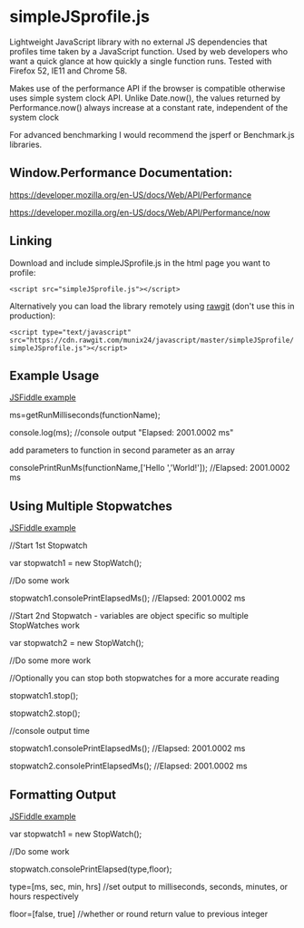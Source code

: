 # simpleJSprofile.js
Lightweight JavaScript library with no external JS dependencies that profiles time taken by a JavaScript function. Used by web developers who want a quick glance at how quickly a single function runs. Tested with Firefox 52, IE11 and Chrome 58.

Makes use of the performance API if the browser is compatible otherwise uses simple system clock API. Unlike Date.now(), the values returned by Performance.now() always increase at a constant rate, independent of the system clock

For advanced benchmarking I would recommend the jsperf or Benchmark.js libraries.

## Window.Performance Documentation: 

https://developer.mozilla.org/en-US/docs/Web/API/Performance

https://developer.mozilla.org/en-US/docs/Web/API/Performance/now

## Linking

Download and include simpleJSprofile.js in the html page you want to profile: 

`<script src="simpleJSprofile.js"></script>`

Alternatively you can load the library remotely using [rawgit](https://rawgit.com/) (don't use this in production):

`<script type="text/javascript" src="https://cdn.rawgit.com/munix24/javascript/master/simpleJSprofile/simpleJSprofile.js"></script>`

## Example Usage  

[JSFiddle example](https://jsfiddle.net/ab5vLb1k/show/)

ms=getRunMilliseconds(functionName);   

console.log(ms); //console output "Elapsed: 2001.0002 ms"

add parameters to function in second parameter as an array 

consolePrintRunMs(functionName,['Hello ','World!']); //Elapsed: 2001.0002 ms

## Using Multiple Stopwatches  

[JSFiddle example](https://jsfiddle.net/9t29bds0/show/)

//Start 1st Stopwatch 

var stopwatch1 = new StopWatch(); 

//Do some work  

stopwatch1.consolePrintElapsedMs(); //Elapsed: 2001.0002 ms

//Start 2nd Stopwatch - variables are object specific so multiple StopWatches work

var stopwatch2 = new StopWatch(); 

//Do some more work  

//Optionally you can stop both stopwatches for a more accurate reading 

stopwatch1.stop(); 

stopwatch2.stop(); 

//console output time 

stopwatch1.consolePrintElapsedMs(); //Elapsed: 2001.0002 ms

stopwatch2.consolePrintElapsedMs(); //Elapsed: 2001.0002 ms

## Formatting Output

[JSFiddle example](https://jsfiddle.net/51ujfy04/show/)

var stopwatch1 = new StopWatch(); 

//Do some work

stopwatch.consolePrintElapsed(type,floor);

type=[ms, sec, min, hrs] //set output to milliseconds, seconds, minutes, or hours respectively 

floor=[false, true] //whether or round return value to previous integer 
